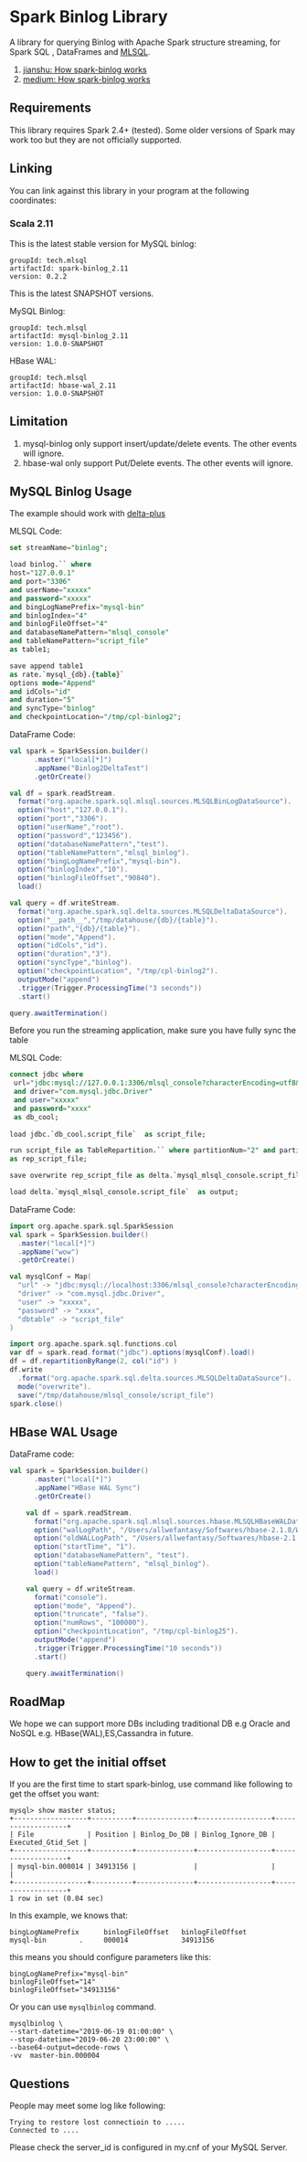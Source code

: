 # Spark Binlog Library

A library for querying Binlog with Apache Spark structure streaming, 
for Spark SQL , DataFrames and [MLSQL](http://www.mlsql.tech).

1. [jianshu: How spark-binlog works](https://www.jianshu.com/p/e7c3e84a0ea7)
2. [medium: How spark-binlog works](https://medium.com/@williamsmith_74955/how-spark-binlog-works-323c16fb1498)
  
## Requirements

This library requires Spark 2.4+ (tested).
Some older versions of Spark may work too but they are not officially supported.

## Linking 

You can link against this library in your program at the following coordinates:

### Scala 2.11

This is the latest stable version for MySQL binlog:

```
groupId: tech.mlsql
artifactId: spark-binlog_2.11
version: 0.2.2
```

This is the latest SNAPSHOT versions.

MySQL Binlog:

```      
groupId: tech.mlsql
artifactId: mysql-binlog_2.11
version: 1.0.0-SNAPSHOT
```

HBase WAL:

```      
groupId: tech.mlsql
artifactId: hbase-wal_2.11
version: 1.0.0-SNAPSHOT
```

## Limitation

1. mysql-binlog only support insert/update/delete events. The other events will ignore.
2. hbase-wal only support Put/Delete events. The other events will ignore.

## MySQL Binlog Usage

The example should work with [delta-plus](https://github.com/allwefantasy/delta-plus)

MLSQL Code:

```sql
set streamName="binlog";

load binlog.`` where 
host="127.0.0.1"
and port="3306"
and userName="xxxxx"
and password="xxxxx"
and bingLogNamePrefix="mysql-bin"
and binlogIndex="4"
and binlogFileOffset="4"
and databaseNamePattern="mlsql_console"
and tableNamePattern="script_file"
as table1;

save append table1  
as rate.`mysql_{db}.{table}` 
options mode="Append"
and idCols="id"
and duration="5"
and syncType="binlog"
and checkpointLocation="/tmp/cpl-binlog2";
```

DataFrame Code:

```scala
val spark = SparkSession.builder()
      .master("local[*]")
      .appName("Binlog2DeltaTest")
      .getOrCreate()

val df = spark.readStream.
  format("org.apache.spark.sql.mlsql.sources.MLSQLBinLogDataSource").
  option("host","127.0.0.1").
  option("port","3306").
  option("userName","root").
  option("password","123456").
  option("databaseNamePattern","test").
  option("tableNamePattern","mlsql_binlog").
  option("bingLogNamePrefix","mysql-bin").
  option("binlogIndex","10").
  option("binlogFileOffset","90840").
  load()

val query = df.writeStream.
  format("org.apache.spark.sql.delta.sources.MLSQLDeltaDataSource").
  option("__path__","/tmp/datahouse/{db}/{table}").
  option("path","{db}/{table}").
  option("mode","Append").
  option("idCols","id").
  option("duration","3").
  option("syncType","binlog").
  option("checkpointLocation", "/tmp/cpl-binlog2").
  outputMode("append")
  .trigger(Trigger.ProcessingTime("3 seconds"))
  .start()

query.awaitTermination()

```


Before you run the streaming application, make sure you have fully sync the table 

MLSQL Code:

```sql
connect jdbc where
 url="jdbc:mysql://127.0.0.1:3306/mlsql_console?characterEncoding=utf8&zeroDateTimeBehavior=convertToNull&tinyInt1isBit=false"
 and driver="com.mysql.jdbc.Driver"
 and user="xxxxx"
 and password="xxxx"
 as db_cool;
 
load jdbc.`db_cool.script_file`  as script_file;

run script_file as TableRepartition.`` where partitionNum="2" and partitionType="range" and partitionCols="id"
as rep_script_file;

save overwrite rep_script_file as delta.`mysql_mlsql_console.script_file` ;

load delta.`mysql_mlsql_console.script_file`  as output;
```

DataFrame Code:

```scala
import org.apache.spark.sql.SparkSession
val spark = SparkSession.builder()
  .master("local[*]")
  .appName("wow")
  .getOrCreate()

val mysqlConf = Map(
  "url" -> "jdbc:mysql://localhost:3306/mlsql_console?characterEncoding=utf8&zeroDateTimeBehavior=convertToNull&tinyInt1isBit=false",
  "driver" -> "com.mysql.jdbc.Driver",
  "user" -> "xxxxx",
  "password" -> "xxxx",
  "dbtable" -> "script_file"
)

import org.apache.spark.sql.functions.col
var df = spark.read.format("jdbc").options(mysqlConf).load()
df = df.repartitionByRange(2, col("id") )
df.write
  .format("org.apache.spark.sql.delta.sources.MLSQLDeltaDataSource").
  mode("overwrite").
  save("/tmp/datahouse/mlsql_console/script_file")
spark.close()
```

## HBase WAL Usage

DataFrame code:

```scala
val spark = SparkSession.builder()
      .master("local[*]")
      .appName("HBase WAL Sync")
      .getOrCreate()

    val df = spark.readStream.
      format("org.apache.spark.sql.mlsql.sources.hbase.MLSQLHBaseWALDataSource").
      option("walLogPath", "/Users/allwefantasy/Softwares/hbase-2.1.8/WALs").
      option("oldWALLogPath", "/Users/allwefantasy/Softwares/hbase-2.1.8/oldWALs").
      option("startTime", "1").
      option("databaseNamePattern", "test").
      option("tableNamePattern", "mlsql_binlog").
      load()

    val query = df.writeStream.
      format("console").
      option("mode", "Append").
      option("truncate", "false").
      option("numRows", "100000").
      option("checkpointLocation", "/tmp/cpl-binlog25").
      outputMode("append")
      .trigger(Trigger.ProcessingTime("10 seconds"))
      .start()

    query.awaitTermination()
```

## RoadMap

We hope we can support more DBs including traditional DB e.g Oracle and 
NoSQL e.g. HBase(WAL),ES,Cassandra in future.  


## How to get the initial offset 

If you are the first time to start spark-binlog, use command like following to get the offset you want:

```
mysql> show master status;
+------------------+----------+--------------+------------------+-------------------+
| File             | Position | Binlog_Do_DB | Binlog_Ignore_DB | Executed_Gtid_Set |
+------------------+----------+--------------+------------------+-------------------+
| mysql-bin.000014 | 34913156 |              |                  |                   |
+------------------+----------+--------------+------------------+-------------------+
1 row in set (0.04 sec)
```  

In this example, we knows that:

```       
bingLogNamePrefix      binlogFileOffset   binlogFileOffset
mysql-bin        .     000014             34913156
```

this means you should configure parameters like this: 

```
bingLogNamePrefix="mysql-bin"
binlogFileOffset="14"
binlogFileOffset="34913156"
```


Or you can use `mysqlbinlog` command.
```
mysqlbinlog \ 
--start-datetime="2019-06-19 01:00:00" \ 
--stop-datetime="2019-06-20 23:00:00" \ 
--base64-output=decode-rows \
-vv  master-bin.000004

```  

## Questions

People may meet some log like following:

```
Trying to restore lost connectioin to .....
Connected to ....
```

Please check the server_id is configured in my.cnf of your MySQL Server. 
  

 





